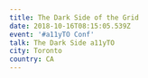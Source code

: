 ```yaml
---
title: The Dark Side of the Grid
date: 2018-10-16T08:15:05.539Z
event: '#a11yTO Conf'
talk: The Dark Side a11yTO
city: Toronto
country: CA
---
```


